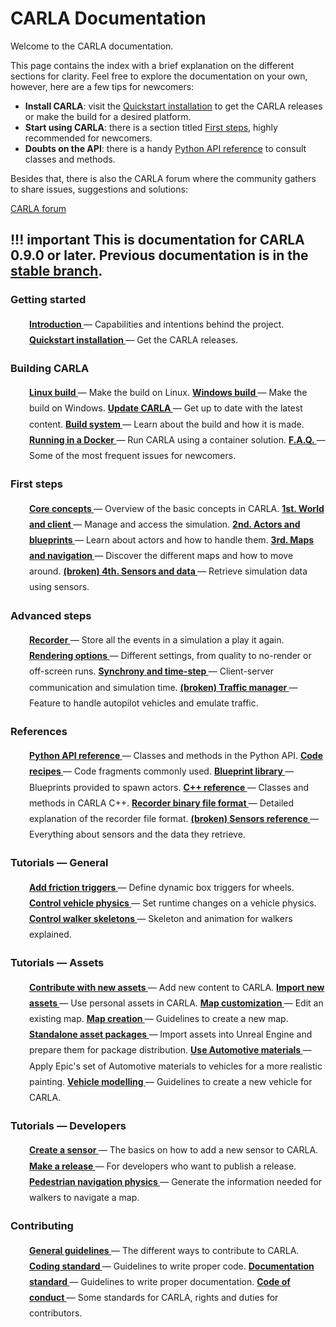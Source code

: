 <h1>CARLA Documentation</h1>

Welcome to the CARLA documentation. 

This page contains the index with a brief explanation on the different sections for clarity. 
Feel free to explore the documentation on your own, however, here are a few tips for newcomers:

* __Install CARLA__: visit the [Quickstart installation](../dev/quickstart) to get the CARLA releases or make the build for a desired platform. 
* __Start using CARLA__: there is a section titled [First steps](../core_concepts), highly recommended for newcomers.
* __Doubts on the API__: there is a handy [Python API reference](../python_api) to consult classes and methods.



Besides that, there is also the CARLA forum where the community gathers to share issues, suggestions and solutions: 
<div class="build-buttons">
<a href="https://forum.carla.org/" target="_blank" class="btn btn-neutral" title="Go to the latest CARLA release">
CARLA forum</a>
</div>

!!! important
    This is documentation for CARLA 0.9.0 or later. Previous documentation is in the [stable branch](https://carla.readthedocs.io/en/stable/).
---------------

  <h3>Getting started</h3>
  <p style="padding-left:30px;line-height:1.8">
    <a href="../getting_started/introduction"><b>
    Introduction
    </b></a>
        — Capabilities and intentions behind the project.  
    <a href="../getting_started/quickstart"><b>
    Quickstart installation
    </b></a>
        — Get the CARLA releases. 
  </p>

  <h3>Building CARLA</h3>
  <p style="padding-left:30px;line-height:1.8">
    <a href="../how_to_build_on_linux"><b>
    Linux build
    </b></a>
        — Make the build on Linux.  
    <a href="../how_to_build_on_windows"><b>
    Windows build
    </b></a>
        — Make the build on Windows.  
    <a href="../update_carla"><b>
    Update CARLA
    </b></a>
        — Get up to date with the latest content.  
    <a href="../dev/build_system"><b>
    Build system
    </b></a>
        — Learn about the build and how it is made.  
    <a href="../carla_docker"><b>
    Running in a Docker
    </b></a>
        — Run CARLA using a container solution.  
    <a href="../faq"><b>
    F.A.Q.
    </b></a>
        — Some of the most frequent issues for newcomers. 
  </p>

  <h3>First steps</h3>
  <p style="padding-left:30px;line-height:1.8">
    <a href="../core_concepts"><b>
    Core concepts
    </b></a>
        — Overview of the basic concepts in CARLA.  
    <a href="../core_world"><b>
    1st. World and client
    </b></a>
        — Manage and access the simulation.  
    <a href="../core_actors"><b>
    2nd. Actors and blueprints
    </b></a>
        — Learn about actors and how to handle them.  
    <a href="../core_map"><b>
    3rd. Maps and navigation
    </b></a>
        — Discover the different maps and how to move around.  
    <a href="../core_sensors"><b> 
    (broken) 4th. Sensors and data
    </b></a>
        — Retrieve simulation data using sensors.  

 <h3>Advanced steps</h3>
  <p style="padding-left:30px;line-height:1.8">
    <a href="../recorder_and_playback"><b>
    Recorder
    </b></a>
        — Store all the events in a simulation a play it again.  
    <a href="../rendering_options"><b>
    Rendering options
    </b></a>
        — Different settings, from quality to no-render or off-screen runs.  
    <a href="../simulation_time_and_synchrony"><b>
    Synchrony and time-step
    </b></a>
        — Client-server communication and simulation time.  
    <a href="../traffic_manager"><b>
    (broken) Traffic manager
    </b></a>
        — Feature to handle autopilot vehicles and emulate traffic.  

<h3>References</h3>
  <p style="padding-left:30px;line-height:1.8">
    <a href="../python_api"><b>
    Python API reference
    </b></a>
        — Classes and methods in the Python API.  
    <a href="../python_cookbook"><b>
    Code recipes
    </b></a>
        — Code fragments commonly used.  
    <a href="../bp_library"><b>
    Blueprint library
    </b></a>
        — Blueprints provided to spawn actors.  
    <a href="../cpp_reference"><b>
    C++ reference
    </b></a>
        — Classes and methods in CARLA C++.  
    <a href="../recorder_binary_file_format"><b>
    Recorder binary file format
    </b></a>
        — Detailed explanation of the recorder file format.  
    <a href="../ref_sensors"><b>
    (broken) Sensors reference
    </b></a>
        — Everything about sensors and the data they retrieve.  

<h3>Tutorials — General</h3>
  <p style="padding-left:30px;line-height:1.8">
    <a href="../how_to_add_friction_triggers"><b>
    Add friction triggers
    </b></a>
        — Define dynamic box triggers for wheels.  
    <a href="../how_to_control_vehicle_physics"><b>
    Control vehicle physics
    </b></a>
        — Set runtime changes on a vehicle physics.  
    <a href="../walker_bone_control"><b>
    Control walker skeletons
    </b></a>
        — Skeleton and animation for walkers explained.  

<h3>Tutorials — Assets</h3>
  <p style="padding-left:30px;line-height:1.8">
    <a href="../dev/how_to_upgrade_content"><b>
    Contribute with new assets
    </b></a>
        — Add new content to CARLA.  
    <a href="../how_to_add_assets"><b>
    Import new assets
    </b></a>
        — Use personal assets in CARLA.  
    <a href="../dev/map_customization"><b>
    Map customization
    </b></a>
        — Edit an existing map.  
    <a href="../how_to_make_a_new_map"><b>
    Map creation 
    </b></a>
        — Guidelines to create a new map.  
    <a href="../asset_packages_for_dist"><b>
    Standalone asset packages 
    </b></a>
        — Import assets into Unreal Engine and prepare them for package distribution.  
    <a href="../epic_automotive_materials"><b>
    Use Automotive materials
    </b></a>
        — Apply Epic's set of Automotive materials to vehicles for a more realistic painting.
    <a href="../how_to_model_vehicles"><b>
    Vehicle modelling
    </b></a>
        — Guidelines to create a new vehicle for CARLA.  

<h3>Tutorials — Developers</h3>
  <p style="padding-left:30px;line-height:1.8">
    <a href="../dev/how_to_add_a_new_sensor"><b>
    Create a sensor
    </b></a>
        — The basics on how to add a new sensor to CARLA.  
    <a href="../dev/how_to_make_a_release"><b>
    Make a release
    </b></a>
        — For developers who want to publish a release.  
    <a href="../bp_library"><b>
    Pedestrian navigation physics
    </b></a>
        — Generate the information needed for walkers to navigate a map.  

<h3>Contributing</h3>
  <p style="padding-left:30px;line-height:1.8">
    <a href="../CONTRIBUTING"><b>
    General guidelines
    </b></a>
        — The different ways to contribute to CARLA.  
    <a href="../coding_standard"><b>
    Coding standard
    </b></a>
        — Guidelines to write proper code.  
    <a href="../doc_standard"><b>
    Documentation standard
    </b></a>
        — Guidelines to write proper documentation.  
    <a href="../CODE_OF_CONDUCT"><b>
    Code of conduct
    </b></a>
        — Some standards for CARLA, rights and duties for contributors.  